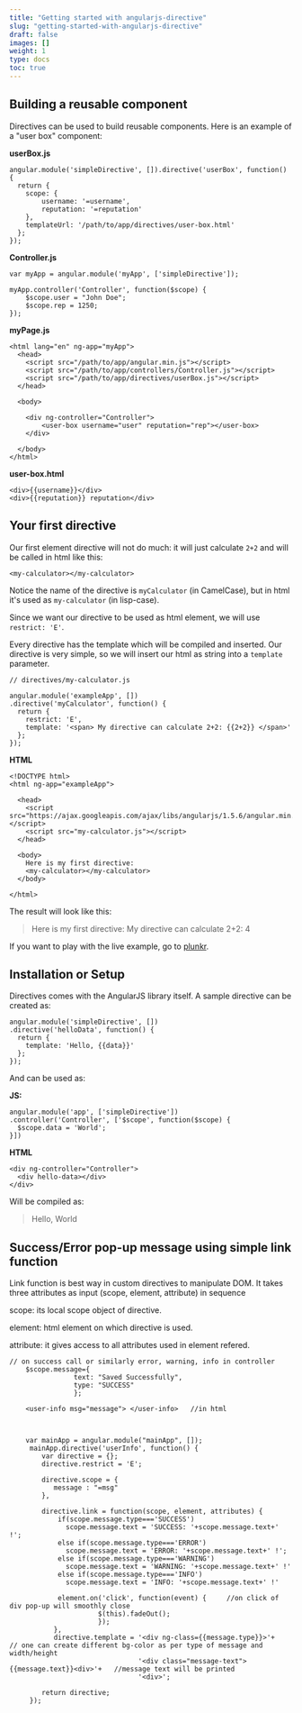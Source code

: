 ```yaml
---
title: "Getting started with angularjs-directive"
slug: "getting-started-with-angularjs-directive"
draft: false
images: []
weight: 1
type: docs
toc: true
---
```


## Building a reusable component
Directives can be used to build reusable components. Here is an example of a "user box" component:

**userBox.js**

    angular.module('simpleDirective', []).directive('userBox', function() {
      return {
        scope: {
            username: '=username',
            reputation: '=reputation'
        },
        templateUrl: '/path/to/app/directives/user-box.html'
      };
    });


**Controller.js**

    var myApp = angular.module('myApp', ['simpleDirective']);
    
    myApp.controller('Controller', function($scope) {
        $scope.user = "John Doe";
        $scope.rep = 1250;
    });


**myPage.js**

    <html lang="en" ng-app="myApp">
      <head>
        <script src="/path/to/app/angular.min.js"></script>
        <script src="/path/to/app/controllers/Controller.js"></script>
        <script src="/path/to/app/directives/userBox.js"></script>
      </head>
    
      <body>
      
        <div ng-controller="Controller">
            <user-box username="user" reputation="rep"></user-box>
        </div>
        
      </body>
    </html>


**user-box.html**

    <div>{{username}}</div>
    <div>{{reputation}} reputation</div>



## Your first directive 
Our first element directive will not do much: it will just calculate `2+2` and will be called in html like this: 

    <my-calculator></my-calculator>

Notice the name of the directive is `myCalculator` (in CamelCase), but in html it's used as `my-calculator` (in lisp-case).

Since we want our directive to be used as html element,  we will use `restrict: 'E'`. 

Every directive has the template which will be compiled and inserted. Our directive is very simple, so we will insert our html as string into a `template` parameter.

    // directives/my-calculator.js

    angular.module('exampleApp', [])
    .directive('myCalculator', function() {
      return {
        restrict: 'E',
        template: '<span> My directive can calculate 2+2: {{2+2}} </span>'
      };
    });


**HTML**

    <!DOCTYPE html>
    <html ng-app="exampleApp">
    
      <head>
        <script src="https://ajax.googleapis.com/ajax/libs/angularjs/1.5.6/angular.min.js"></script>
        <script src="my-calculator.js"></script>
      </head>
    
      <body>
        Here is my first directive: 
        <my-calculator></my-calculator>
      </body>
    
    </html>

The result will look like this:
> Here is my first directive:
> My directive can calculate 2+2: 4

If you want to play with the live example, go to [plunkr][1].


  [1]: https://plnkr.co/edit/p9yVSCf7wp8014il4AMb?p=preview

## Installation or Setup
Directives comes with the AngularJS library itself. A sample directive can be created as:

    angular.module('simpleDirective', [])
    .directive('helloData', function() {
      return {
        template: 'Hello, {{data}}'
      };
    });

And can be used as:

**JS:**

    angular.module('app', ['simpleDirective'])
    .controller('Controller', ['$scope', function($scope) {
      $scope.data = 'World';
    }])

**HTML**

    <div ng-controller="Controller">
      <div hello-data></div>
    </div>

Will be compiled as:

> Hello, World



## Success/Error pop-up message using simple  link function
Link function is best way in custom directives to manipulate DOM.
It takes three attributes as input (scope, element, attribute) in sequence 

scope: its local scope object of directive.

element: html element on which directive is used.

attribute: it gives access to all attributes used in element refered.


    // on success call or similarly error, warning, info in controller
        $scope.message={
                    text: "Saved Successfully",
                    type: "SUCCESS"
                    };    
                    
        <user-info msg="message"> </user-info>   //in html


 
        var mainApp = angular.module("mainApp", []);
         mainApp.directive('userInfo', function() {
            var directive = {};
            directive.restrict = 'E';
            
            directive.scope = {
               message : "=msg"
            },
            
            directive.link = function(scope, element, attributes) {
                if(scope.message.type==='SUCCESS')
                  scope.message.text = 'SUCCESS: '+scope.message.text+' !';
                else if(scope.message.type==='ERROR')  
                  scope.message.text = 'ERROR: '+scope.message.text+' !';
                else if(scope.message.type==='WARNING')  
                  scope.message.text = 'WARNING: '+scope.message.text+' !'
                else if(scope.message.type==='INFO')  
                  scope.message.text = 'INFO: '+scope.message.text+' !'
              
                element.on('click', function(event) {     //on click of div pop-up will smoothly close
                          $(this).fadeOut();   
                          });
               },
               directive.template = '<div ng-class={{message.type}}>'+            // one can create different bg-color as per type of message and width/height
                                    '<div class="message-text">{{message.text}}<div>'+   //message text will be printed
                                    '<div>';
               
            return directive;
         });





